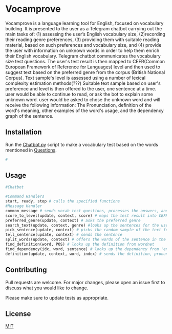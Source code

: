 # Vocamprove

Vocamprove is a language learning tool for English, focused on vocabulary building. It is presented to the user as a Telegram chatbot carrying out the main tasks of: (1) assessing the user’s English vocabulary size, (2)recording their reading genre preferences, (3) providing them with suitable reading material, based on such preferences and vocabulary size, and (4) provide the user with information on unknown words in order to help them enrich their English vocabulary. 
Telegram chatbot communicates the vocabulary size test questions. The user's test result is then mapped to CEFR(Common European Framework of Reference for Languages) level and then used to suggest text based on the preferred genre from the corpus (British National Corpus).
Text sample's level is assessed using a number of lexical complexity estimation methods(???)
Suitable text sample based on user's preference and level is then offered to the user, one sentence at a time. user would be able to continue to read, or ask the bot to explain some unknown word. user would be asked to chose the unknown word and will receive the following information: 
The Pronunciation, definition of the word's meaning, other examples of the word's usage, and the dependency graph of the sentence.


## Installation

Run the [Chatbot.py](https://github.com/anya-bel/vocamprove/blob/main/chatbot/chatbot.py) script to make a vocabulary test based on the words mentioned in [Questions](https://github.com/anya-bel/vocamprove/blob/main/chatbot/Questions.json).

```bash
#

```

## Usage

```python
#Chatbot

#Command Handlers
start, ready, stop # calls the specified functions
#Message Handler
common_message # sends vocab test questions, processes the answers, and communicates the result 
score_to_level(update, context, score) # maps the test result into CEFR level
preferred_genre(update, context) # asks the preferred genre
search_text(update, context, genre) #looks up the sentences for the user based on genre and level 
pick_sentence(update, context) # picks the random sample of the text for the user
tell_sentence(update, context) # sends the sentence
split_words(update, context) # offers the words of the sentence in the form of seperate buttons to the user to choose the unknown one
find_definition(word, POS) # looks up the definition from wordnet
find_dependency(idx, word, sentence) # looks up the dependency from 'en_core_web_sm' model of Spacy package
definition(update, context, word, index) # sends the definition, pronunciation and dependency


```

## Contributing
Pull requests are welcome. For major changes, please open an issue first to discuss what you would like to change.

Please make sure to update tests as appropriate.

## License
[MIT](https://choosealicense.com/licenses/mit/)
